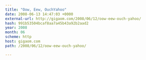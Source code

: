 ```yaml
---
title: "Oow, Eew, OuchYahoo"
date: 2008-06-13 14:47:03 +0000
external-url: http://gigaom.com/2008/06/12/oow-eew-ouch-yahoo/
hash: 991b53504bcaf8aa7a45b43a92b2aad2
year: 2008
month: 06
scheme: http
host: gigaom.com
path: /2008/06/12/oow-eew-ouch-yahoo/

---
```



